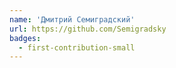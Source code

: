 ```yaml
---
name: 'Дмитрий Семиградский'
url: https://github.com/Semigradsky
badges:
  - first-contribution-small
---
```

